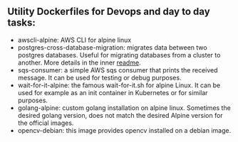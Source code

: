 ## Utility Dockerfiles for Devops and day to day tasks:

* awscli-alpine: AWS CLI for alpine linux 
* postgres-cross-database-migration: migrates data between two postgres databases. Useful for migrating databases from a cluster to another. More details in the inner [readme](./postgres-cross-database-migration/README.md). 
* sqs-consumer: a simple AWS sqs consumer that prints the received message. It can be used for testing or debug purposes. 
* wait-for-it-alpine: the famous wait-for-it.sh for alpine Linux. It can be used for example as an init container in Kubernetes or for similar purposes.
* golang-alpine: custom golang installation on alpine linux. Sometimes the desired golang version, does not match the desired Alpine version for the official images.
* opencv-debian: this image provides opencv installed on a debian image.